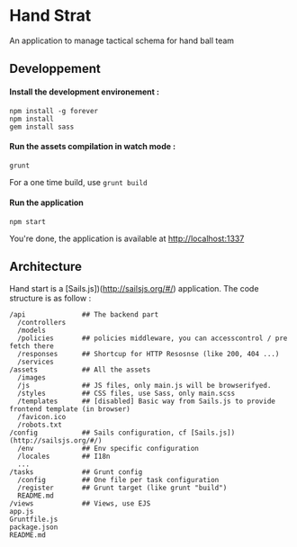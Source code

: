 # Hand Strat

An application to manage tactical schema for hand ball team

## Developpement

#### Install the development environement :

```
npm install -g forever
npm install
gem install sass
```

#### Run the assets compilation in watch mode :

```
grunt
```

For a one time build, use ```grunt build```


#### Run the application

```
npm start
```

You're done, the application is available at [http://localhost:1337](http://localhost:1337)



## Architecture

Hand start is a [Sails.js])(http://sailsjs.org/#/) application.
The code structure is as follow :

```
/api              ## The backend part
  /controllers    
  /models         
  /policies       ## policies middleware, you can accesscontrol / pre fetch there
  /responses      ## Shortcup for HTTP Resosnse (like 200, 404 ...)
  /services       
/assets           ## All the assets
  /images         
  /js             ## JS files, only main.js will be browserifyed.
  /styles         ## CSS files, use Sass, only main.scss
  /templates      ## [disabled] Basic way from Sails.js to provide frontend template (in browser)
  /favicon.ico
  /robots.txt
/config           ## Sails configuration, cf [Sails.js])(http://sailsjs.org/#/)
  /env            ## Env specific configuration
  /locales        ## I18n
  ...
/tasks            ## Grunt config
  /config         ## One file per task configuration
  /register       ## Grunt target (like grunt "build")
  README.md
/views            ## Views, use EJS
app.js
Gruntfile.js
package.json
README.md
```
